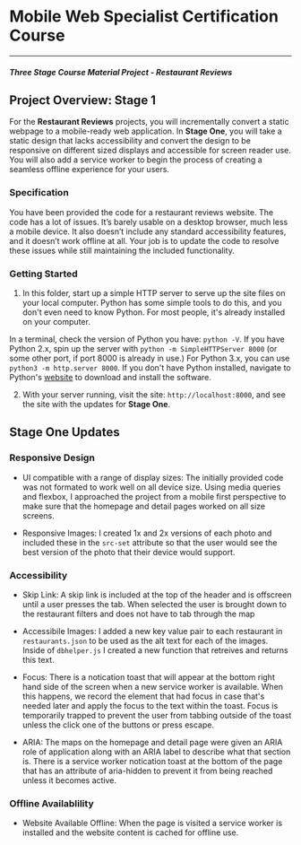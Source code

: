 # Mobile Web Specialist Certification Course
---
#### _Three Stage Course Material Project - Restaurant Reviews_

## Project Overview: Stage 1

For the **Restaurant Reviews** projects, you will incrementally convert a static webpage to a mobile-ready web application. In **Stage One**, you will take a static design that lacks accessibility and convert the design to be responsive on different sized displays and accessible for screen reader use. You will also add a service worker to begin the process of creating a seamless offline experience for your users.

### Specification

You have been provided the code for a restaurant reviews website. The code has a lot of issues. It’s barely usable on a desktop browser, much less a mobile device. It also doesn’t include any standard accessibility features, and it doesn’t work offline at all. Your job is to update the code to resolve these issues while still maintaining the included functionality. 

### Getting Started

1. In this folder, start up a simple HTTP server to serve up the site files on your local computer. Python has some simple tools to do this, and you don't even need to know Python. For most people, it's already installed on your computer. 

In a terminal, check the version of Python you have: `python -V`. If you have Python 2.x, spin up the server with `python -m SimpleHTTPServer 8000` (or some other port, if port 8000 is already in use.) For Python 3.x, you can use `python3 -m http.server 8000`. If you don't have Python installed, navigate to Python's [website](https://www.python.org/) to download and install the software.

2. With your server running, visit the site: `http://localhost:8000`, and see the site with the updates for **Stage One**.


## Stage One Updates

### Responsive Design

* UI compatible with a range of display sizes: The initially provided code was not formated to work well on all device size. Using media queries and flexbox, I approached the project from a mobile first perspective to make sure that the homepage and detail pages worked on all size screens.

* Responsive Images: I created 1x and 2x versions of each photo and included these in the `src-set` attribute so that the user would see the best version of the photo that their device would support.

### Accessibility

* Skip Link: A skip link is included at the top of the header and is offscreen until a user presses the tab. When selected the user is brought down to the restaurant filters and does not have to tab through the map

* Accessibile Images: I added a new key value pair to each restaurant in `restaurants.json` to be used as the alt text for each of the images. Inside of `dbhelper.js` I created a new function that retreives and returns this text.

* Focus: There is a notication toast that will appear at the bottom right hand side of the screen when a new service worker is available. When this happens, we record the element that had focus in case that's needed later and apply the focus to the text within the toast. Focus is temporarily trapped to prevent the user from tabbing outside of the toast unless the click one of the buttons or press escape.

* ARIA: The maps on the homepage and detail page were given an ARIA role of application along with an ARIA label to describe what that section is. There is a service worker notication toast at the bottom of the page that has an attribute of aria-hidden to prevent it from being reached unless it becomes active.

### Offline Availablility

* Website Available Offline: When the page is visited a service worker is installed and the website content is cached for offline use.






